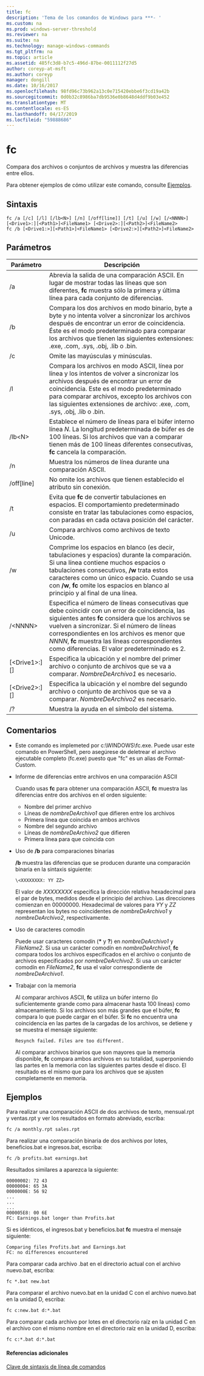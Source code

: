```yaml
---
title: fc
description: 'Tema de los comandos de Windows para ***- '
ms.custom: na
ms.prod: windows-server-threshold
ms.reviewer: na
ms.suite: na
ms.technology: manage-windows-commands
ms.tgt_pltfrm: na
ms.topic: article
ms.assetid: 485fc3d8-b7c5-496d-87be-0011112f27d5
author: coreyp-at-msft
ms.author: coreyp
manager: dongill
ms.date: 10/16/2017
ms.openlocfilehash: 98fd96c73b962a13c0e715420ebbe6f3cd19a42b
ms.sourcegitcommit: 0d0b32c8986ba7db9536e0b8648d4ddf9b03e452
ms.translationtype: MT
ms.contentlocale: es-ES
ms.lasthandoff: 04/17/2019
ms.locfileid: "59888686"
---
```

# <a name="fc"></a>fc



Compara dos archivos o conjuntos de archivos y muestra las diferencias entre ellos.

Para obtener ejemplos de cómo utilizar este comando, consulte [Ejemplos](#BKMK_examples).

## <a name="syntax"></a>Sintaxis

```
fc /a [/c] [/l] [/lb<N>] [/n] [/off[line]] [/t] [/u] [/w] [/<NNNN>] [<Drive1>:][<Path1>]<FileName1> [<Drive2>:][<Path2>]<FileName2>
fc /b [<Drive1:>][<Path1>]<FileName1> [<Drive2:>][<Path2>]<FileName2>
```

## <a name="parameters"></a>Parámetros

|Parámetro|Descripción|
|---------|-----------|
|/a|Abrevia la salida de una comparación ASCII. En lugar de mostrar todas las líneas que son diferentes, **fc** muestra sólo la primera y última línea para cada conjunto de diferencias.|
|/b|Compara los dos archivos en modo binario, byte a byte y no intenta volver a sincronizar los archivos después de encontrar un error de coincidencia. Éste es el modo predeterminado para comparar los archivos que tienen las siguientes extensiones: .exe, .com, .sys, .obj, .lib o .bin.|
|/c|Omite las mayúsculas y minúsculas.|
|/l|Compara los archivos en modo ASCII, línea por línea y los intentos de volver a sincronizar los archivos después de encontrar un error de coincidencia. Este es el modo predeterminado para comparar archivos, excepto los archivos con las siguientes extensiones de archivo: .exe, .com, .sys, .obj, .lib o .bin.|
|/lb\<N>|Establece el número de líneas para el búfer interno línea *N*. La longitud predeterminada de búfer es de 100 líneas. Si los archivos que van a comparar tienen más de 100 líneas diferentes consecutivas, **fc** cancela la comparación.|
|/n|Muestra los números de línea durante una comparación ASCII.|
|/off[line]|No omite los archivos que tienen establecido el atributo sin conexión.|
|/t|Evita que **fc** de convertir tabulaciones en espacios. El comportamiento predeterminado consiste en tratar las tabulaciones como espacios, con paradas en cada octava posición del carácter.|
|/u|Compara archivos como archivos de texto Unicode.|
|/w|Comprime los espacios en blanco (es decir, tabulaciones y espacios) durante la comparación. Si una línea contiene muchos espacios o tabulaciones consecutivos, **/w** trata estos caracteres como un único espacio. Cuando se usa con **/w**, **fc** omite los espacios en blanco al principio y al final de una línea.|
|/\<NNNN>|Especifica el número de líneas consecutivas que debe coincidir con un error de coincidencia, las siguientes antes **fc** considera que los archivos se vuelven a sincronizar. Si el número de líneas correspondientes en los archivos es menor que *NNNN*, **fc** muestra las líneas correspondientes como diferencias. El valor predeterminado es 2.|
|[\<Drive1>:][<Path1>]<FileName1>|Especifica la ubicación y el nombre del primer archivo o conjunto de archivos que se va a comparar. *NombreDeArchivo1* es necesario.|
|[\<Drive2>:][<Path2>]<FileName2>|Especifica la ubicación y el nombre del segundo archivo o conjunto de archivos que se va a comparar. *NombreDeArchivo2* es necesario.|
|/?|Muestra la ayuda en el símbolo del sistema.|

## <a name="remarks"></a>Comentarios

-   Este comando es implemeted por c:\WINDOWS\fc.exe. Puede usar este comando en PowerShell, pero asegúrese de deletrear el archivo ejecutable completo (fc.exe) puesto que "fc" es un alias de Format-Custom.

-   Informe de diferencias entre archivos en una comparación ASCII

    Cuando usas **fc** para obtener una comparación ASCII, **fc** muestra las diferencias entre dos archivos en el orden siguiente:  
    -   Nombre del primer archivo
    -   Líneas de *nombreDeArchivo1* que difieren entre los archivos
    -   Primera línea que coincida en ambos archivos
    -   Nombre del segundo archivo
    -   Líneas de *nombreDeArchivo2* que difieren
    -   Primera línea para que coincida con
-   Uso de **/b** para comparaciones binarias

    **/b** muestra las diferencias que se producen durante una comparación binaria en la sintaxis siguiente:

    `\<XXXXXXXX: YY ZZ>`

    El valor de *XXXXXXXX* especifica la dirección relativa hexadecimal para el par de bytes, medidos desde el principio del archivo. Las direcciones comienzan en 00000000. Hexadecimal de valores para *YY* y *ZZ* representan los bytes no coincidentes de *nombreDeArchivo1* y *nombreDeArchivo2*, respectivamente.
-   Uso de caracteres comodín

    Puede usar caracteres comodín (**&#42;** y **?**) en *nombreDeArchivo1* y *FileName2*. Si usa un carácter comodín en *nombreDeArchivo1*, **fc** compara todos los archivos especificados en el archivo o conjunto de archivos especificados por *nombreDeArchivo2*. Si usa un carácter comodín en *FileName2*, **fc** usa el valor correspondiente de *nombreDeArchivo1*.
-   Trabajar con la memoria

    Al comparar archivos ASCII, **fc** utiliza un búfer interno (lo suficientemente grande como para almacenar hasta 100 líneas) como almacenamiento. Si los archivos son más grandes que el búfer, **fc** compara lo que puede cargar en el búfer. Si **fc** no encuentra una coincidencia en las partes de la cargadas de los archivos, se detiene y se muestra el mensaje siguiente:

    `Resynch failed. Files are too different.`

    Al comparar archivos binarios que son mayores que la memoria disponible, **fc** compara ambos archivos en su totalidad, superponiendo las partes en la memoria con las siguientes partes desde el disco. El resultado es el mismo que para los archivos que se ajusten completamente en memoria.

## <a name="BKMK_examples"></a>Ejemplos

Para realizar una comparación ASCII de dos archivos de texto, mensual.rpt y ventas.rpt y ver los resultados en formato abreviado, escriba:
```
fc /a monthly.rpt sales.rpt 
```
Para realizar una comparación binaria de dos archivos por lotes, beneficios.bat e ingresos.bat, escriba:
```
fc /b profits.bat earnings.bat
```
Resultados similares a aparezca la siguiente:
```
00000002: 72 43
00000004: 65 3A
0000000E: 56 92
...
...
...
000005E8: 00 6E
FC: Earnings.bat longer than Profits.bat
```
Si es idénticos, el ingresos.bat y beneficios.bat **fc** muestra el mensaje siguiente:
```
Comparing files Profits.bat and Earnings.bat
FC: no differences encountered
```
Para comparar cada archivo .bat en el directorio actual con el archivo nuevo.bat, escriba:
```
fc *.bat new.bat
```
Para comparar el archivo nuevo.bat en la unidad C con el archivo nuevo.bat en la unidad D, escriba:
```
fc c:new.bat d:*.bat
```
Para comparar cada archivo por lotes en el directorio raíz en la unidad C en el archivo con el mismo nombre en el directorio raíz en la unidad D, escriba:
```
fc c:*.bat d:*.bat
```

#### <a name="additional-references"></a>Referencias adicionales

[Clave de sintaxis de línea de comandos](command-line-syntax-key.md)
